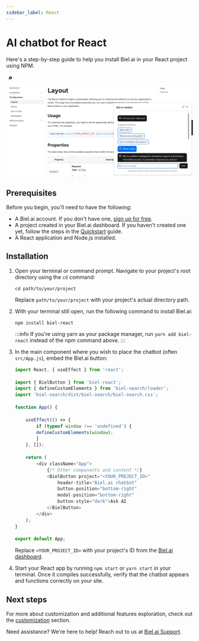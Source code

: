 ```yaml
---
sidebar_label: React
---
```


# AI chatbot for React

Here's a step-by-step guide to help you install Biel.ai in your React project using NPM.

![Chatbot widget for docs](./images/biel-widget-docs.png)

## Prerequisites

Before you begin, you'll need to have the following:

- A Biel.ai account. If you don't have one, [sign up for free](https://app.biel.ai/accounts/signup/).
- A project created in your Biel.ai dashboard. If you haven't created one yet, follow the steps in the [Quickstart](../quickstart.md#2-create-a-project) guide.
- A React application and Node.js installed.

## Installation

1. Open your terminal or command prompt. Navigate to your project's root directory using the `cd` command:

    ```console
    cd path/to/your/project
    ```
    
    Replace `path/to/your/project` with your project's actual directory path.

1. With your terminal still open, run the following command to install Biel.ai:

    ```console
    npm install biel-react
    ```

    :::info
    If you're using yarn as your package manager, run `yarn add biel-react` instead of the npm command above.
    :::

1. In the main component where you wish to place the chatbot (often `src/App.js`), embed the Biel.ai button:

    ```ts
    import React, { useEffect } from 'react';

    import { BielButton } from 'biel-react';
    import { defineCustomElements } from 'biel-search/loader';
    import 'biel-search/dist/biel-search/biel-search.css';

    function App() {
        
        useEffect(() => {
            if (typeof window !== 'undefined') {
            defineCustomElements(window);
            }
        }, []);

        return (
            <div className="App">
                {/* Other components and content */}
                <BielButton project="<YOUR_PROJECT_ID>" 
                    header-title="Biel.ai chatbot"
                    button-position="bottom-right"
                    modal-position="bottom-right"
                    button-style="dark">Ask AI
                </BielButton>
            </div>
        );
    }

    export default App;
    ```

    Replace `<YOUR_PROJECT_ID>` with your project's ID from the [Biel.ai dashboard](../quickstart.md#2-create-a-project).

1. Start your React app by running `npm start` or `yarn start` in your terminal. Once it compiles successfully, verify that the chatbot  appears and functions correctly on your site.

## Next steps

For more about customization and additional features exploration, check out the [customization](/category/customization) section.

Need assistance? We're here to help! Reach out to us at [Biel.ai Support](https://biel.ai/contact).